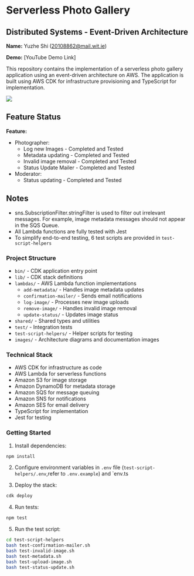 # Serverless Photo Gallery

## Distributed Systems - Event-Driven Architecture

**Name:** Yuzhe Shi (20108862@mail.wit.ie)

**Demo:** [YouTube Demo Link]

This repository contains the implementation of a serverless photo gallery application using an event-driven architecture on AWS. The application is built using AWS CDK for infrastructure provisioning and TypeScript for implementation.

![](./images/arch.png)

## Feature Status

**Feature:**

- Photographer:
  - Log new Images - Completed and Tested
  - Metadata updating - Completed and Tested
  - Invalid image removal - Completed and Tested
  - Status Update Mailer - Completed and Tested
- Moderator:
  - Status updating - Completed and Tested

## Notes

- sns.SubscriptionFilter.stringFilter is used to filter out irrelevant messages. For example, image metadata messages should not appear in the SQS Queue.
- All Lambda functions are fully tested with Jest
- To simplify end-to-end testing, 6 test scripts are provided in `test-script-helpers`

### Project Structure

- `bin/` - CDK application entry point
- `lib/` - CDK stack definitions
- `lambdas/` - AWS Lambda function implementations
  - `add-metadata/` - Handles image metadata updates
  - `confirmation-mailer/` - Sends email notifications
  - `log-image/` - Processes new image uploads
  - `remove-image/` - Handles invalid image removal
  - `update-status/` - Updates image status
- `shared/` - Shared types and utilities
- `test/` - Integration tests
- `test-script-helpers/` - Helper scripts for testing
- `images/` - Architecture diagrams and documentation images

### Technical Stack

- AWS CDK for infrastructure as code
- AWS Lambda for serverless functions
- Amazon S3 for image storage
- Amazon DynamoDB for metadata storage
- Amazon SQS for message queuing
- Amazon SNS for notifications
- Amazon SES for email delivery
- TypeScript for implementation
- Jest for testing

### Getting Started

1. Install dependencies:

```bash
npm install
```

2. Configure environment variables in `.env` file (`test-script-helpers/.env`,refer to `.env.example`) and `env.ts

3. Deploy the stack:

```bash
cdk deploy
```

4. Run tests:

```bash
npm test
```

5. Run the test script:

```bash
cd test-script-helpers
bash test-confirmation-mailer.sh
bash test-invalid-image.sh
bash test-metadata.sh
bash test-upload-image.sh
bash test-status-update.sh
```
